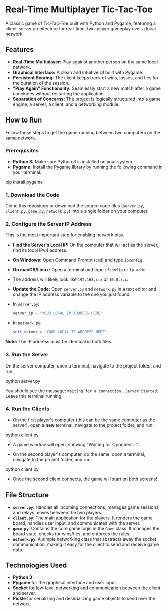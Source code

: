 # Real-Time Multiplayer Tic-Tac-Toe
  <!-- You can replace this with a screenshot of your game! -->

A classic game of Tic-Tac-Toe built with Python and Pygame, featuring a client-server architecture for real-time, two-player gameplay over a local network.

## Features

- **Real-Time Multiplayer:** Play against another person on the same local network.
- **Graphical Interface:** A clean and intuitive UI built with Pygame.
- **Persistent Scoring:** The client keeps track of wins, losses, and ties for the duration of the session.
- **"Play Again" Functionality:** Seamlessly start a new match after a game concludes without restarting the application.
- **Separation of Concerns:** The project is logically structured into a game engine, a server, a client, and a networking module.

## How to Run

Follow these steps to get the game running between two computers on the same network.

### Prerequisites

- **Python 3:** Make sure Python 3 is installed on your system.
- **Pygame:** Install the Pygame library by running the following command in your terminal:

pip install pygame


### 1. Download the Code

Clone this repository or download the source code files (`server.py`, `client.py`, `game.py`, `network.py`) into a single folder on your computer.

### 2. Configure the Server IP Address

This is the most important step for enabling network play.

- **Find the Server's Local IP:** On the computer that will act as the server, find its local IPv4 address.
- **On Windows:** Open Command Prompt (`cmd`) and type `ipconfig`.
- **On macOS/Linux:** Open a terminal and type `ifconfig` or `ip addr`.
- The address will likely look like `192.168.x.x` or `10.0.x.x`.

- **Update the Code:** Open `server.py` and `network.py` in a text editor and change the IP address variable to the one you just found.

- In `server.py`:
  ```python
  server_ip = "YOUR_LOCAL_IP_ADDRESS_HERE" 
  ```
- In `network.py`:
  ```python
  self.server = "YOUR_LOCAL_IP_ADDRESS_HERE"
  ```
**Note:** The IP address must be identical in both files.

### 3. Run the Server

On the server computer, open a terminal, navigate to the project folder, and run:


python server.py


You should see the message: `Waiting for a connection, Server Started`. Leave this terminal running.

### 4. Run the Clients

- On the first player's computer (this can be the same computer as the server), open a **new** terminal, navigate to the project folder, and run:

python client.py

- A game window will open, showing "Waiting for Opponent...".

- On the second player's computer, do the same: open a terminal, navigate to the project folder, and run:

python client.py

- Once the second client connects, the game will start on both screens!

## File Structure

- **`server.py`**: Handles all incoming connections, manages game sessions, and relays moves between the two players.
- **`client.py`**: The main application for the players. It renders the game board, handles user input, and communicates with the server.
- **`game.py`**: Contains the core game logic in the `Game` class. It manages the board state, checks for wins/ties, and enforces the rules.
- **`network.py`**: A simple networking class that abstracts away the socket communication, making it easy for the client to send and receive game data.

## Technologies Used

- **Python 3**
- **Pygame** for the graphical interface and user input.
- **Socket** for low-level networking and communication between the client and server.
- **Pickle** for serializing and deserializing game objects to send over the network.
